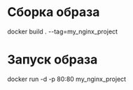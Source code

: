 # Сборка образа
docker build . --tag=my_nginx_project

# Запуск образа
docker run -d -p 80:80 my_nginx_project